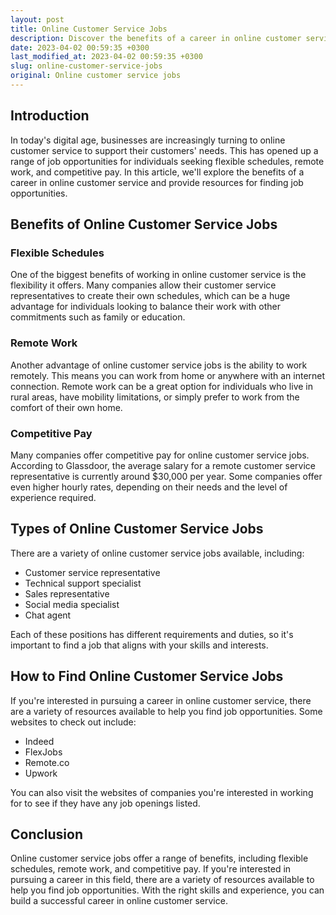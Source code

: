 ```yaml
---
layout: post
title: Online Customer Service Jobs
description: Discover the benefits of a career in online customer service, including flexible schedules, remote work, and competitive pay.
date: 2023-04-02 00:59:35 +0300
last_modified_at: 2023-04-02 00:59:35 +0300
slug: online-customer-service-jobs
original: Online customer service jobs
---
```

## Introduction

In today's digital age, businesses are increasingly turning to online customer service to support their customers' needs. This has opened up a range of job opportunities for individuals seeking flexible schedules, remote work, and competitive pay. In this article, we'll explore the benefits of a career in online customer service and provide resources for finding job opportunities.

## Benefits of Online Customer Service Jobs

### Flexible Schedules

One of the biggest benefits of working in online customer service is the flexibility it offers. Many companies allow their customer service representatives to create their own schedules, which can be a huge advantage for individuals looking to balance their work with other commitments such as family or education.

### Remote Work

Another advantage of online customer service jobs is the ability to work remotely. This means you can work from home or anywhere with an internet connection. Remote work can be a great option for individuals who live in rural areas, have mobility limitations, or simply prefer to work from the comfort of their own home.

### Competitive Pay

Many companies offer competitive pay for online customer service jobs. According to Glassdoor, the average salary for a remote customer service representative is currently around $30,000 per year. Some companies offer even higher hourly rates, depending on their needs and the level of experience required.

## Types of Online Customer Service Jobs

There are a variety of online customer service jobs available, including:

- Customer service representative
- Technical support specialist
- Sales representative
- Social media specialist
- Chat agent

Each of these positions has different requirements and duties, so it's important to find a job that aligns with your skills and interests.

## How to Find Online Customer Service Jobs

If you're interested in pursuing a career in online customer service, there are a variety of resources available to help you find job opportunities. Some websites to check out include:

- Indeed
- FlexJobs
- Remote.co
- Upwork

You can also visit the websites of companies you're interested in working for to see if they have any job openings listed.

## Conclusion

Online customer service jobs offer a range of benefits, including flexible schedules, remote work, and competitive pay. If you're interested in pursuing a career in this field, there are a variety of resources available to help you find job opportunities. With the right skills and experience, you can build a successful career in online customer service.